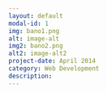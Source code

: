 ```yaml
---
layout: default
modal-id: 1
img: bano1.png
alt: image-alt
img2: bano2.png
alt2: image-alt2
project-date: April 2014
category: Web Development
description:
---
```

